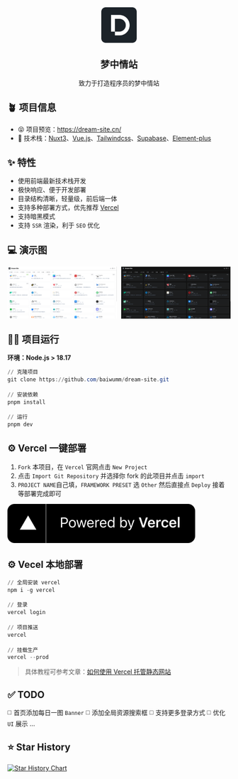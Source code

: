 <div align="center">
<img alt="logo" src="./src/public/logo.svg" width="80"/>
<h2>梦中情站</h2>
<p>致力于打造程序员的梦中情站</p>
</div>

## 🪴 项目信息
* 😝 项目预览：https://dream-site.cn/
* 🎯 技术栈：[Nuxt3](https://nuxt.com/)、[Vue.js](https://cn.vuejs.org/)、[Tailwindcss](https://www.tailwindcss.cn/)、[Supabase](https://supabase.com/)、[Element-plus](https://element-plus.org/)

## ✨ 特性
* 使用前端最新技术栈开发
* 极快响应、便于开发部署
* 目录结构清晰，轻量级，前后端一体
* 支持多种部署方式，优先推荐 [Vercel](https://vercel.com/)
* 支持暗黑模式
* 支持 `SSR` 渲染，利于 `SEO` 优化 

## 💻 演示图

<div style="display:flex;justify-content:space-between;">
<img alt="亮色模式" src="./src/assets/images/light.png" style="width:49%;"/>
<img alt="暗色模式" src="./src/assets/images/dark.png" style="width:49%;"/>
</div>

## 🧑‍💻 项目运行
**环境：Node.js > 18.17**

```powershell
// 克隆项目
git clone https://github.com/baiwumm/dream-site.git

// 安装依赖
pnpm install

// 运行
pnpm dev
```

## ⚙️ Vercel 一键部署
1. `Fork` 本项目，在 `Vercel` 官网点击 `New Project`
2. 点击 `Import Git Repository` 并选择你 fork 的此项目并点击 `import`
3. `PROJECT NAME`自己填，`FRAMEWORK PRESET` 选 `Other` 然后直接点 `Deploy` 接着等部署完成即可

<a href="https://vercel.com/dashboard" target="_blank">
<img alt="vercel 部署" src="./src/assets/images/vercel.svg" />
</a>

## ⚙️ Vecel 本地部署
```powershell
// 全局安装 vercel
npm i -g vercel

// 登录
vercel login

// 项目推送
vercel

// 挂载生产
vercel --prod
```
> 具体教程可参考文章：[如何使用 Vercel 托管静态网站](https://baiwumm.com/p/5zzij7bt)

## ✅ TODO
◻️ 首页添加每日一图 `Banner`
◻️ 添加全局资源搜索框
◻️ 支持更多登录方式
◻️ 优化 `UI` 展示
...

## ⭐ Star History

[![Star History Chart](https://api.star-history.com/svg?repos=baiwumm/dream-site&type=Date)](https://star-history.com/#baiwumm/dream-site&Date)